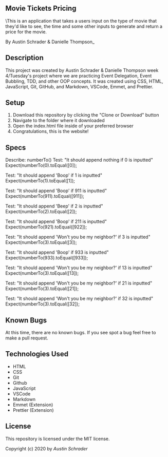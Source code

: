 ## Movie Tickets Pricing

\This is an application that takes a users input on the type of movie that they'd like to see, the time and some other inputs to generate and return a price for the movie.

By Austin Schrader & Danielle Thompson\_

## Description

This project was created by Austin Schrader & Danielle Thompson week 4/Tuesday's project where we are practicing Event Delegation, Event Bubbling, TDD, and other OOP concepts. It was created using CSS, HTML, JavaScript, Git, GitHub, and Markdown, VSCode, Emmet, and Prettier.

## Setup

1. Download this repository by clicking the "Clone or Download" button
2. Navigate to the folder where it downloaded
3. Open the index.html file inside of your preferred browser
4. Congratulations, this is the website!

## Specs

Describe: numberTo()
Test: "It should append nothing if 0 is inputted"
Expect(numberTo(0).toEqual([0]);

Test: "It should append 'Boop' if 1 is inputted"
Expect(numberTo(1).toEqual([1]);

Test: "It should append 'Boop' if 911 is inputted"
Expect(numberTo(911).toEqual([911]);

Test: "It should append 'Beep' if 2 is inputted"
Expect(numberTo(2).toEqual([2]);

Test: "It should append 'Boop' if 211 is inputted"
Expect(numberTo(921).toEqual([922]);

Test: "It should append 'Won't you be my neighbor?' if 3 is inputted"
Expect(numberTo(3).toEqual([3]);

Test: "It should append 'Boop' if 933 is inputted"
Expect(numberTo(933).toEqual([933]);

Test: "It should append 'Won't you be my neighbor?' if 13 is inputted"
Expect(numberTo(3).toEqual([13]);

Test: "It should append 'Won't you be my neighbor?' if 21 is inputted"
Expect(numberTo(3).toEqual([21]);

Test: "It should append 'Won't you be my neighbor?' if 32 is inputted"
Expect(numberTo(3).toEqual([32]);

## Known Bugs

At this time, there are no known bugs. If you see spot a bug feel free to make a pull request.

## Technologies Used

- HTML
- CSS
- Git
- Github
- JavaScript
- VSCode
- Markdown
- Emmet (Extension)
- Prettier (Extension)

## License

This repository is licensed under the MIT license.

Copyright (c) 2020 by _Austin Schrader_
